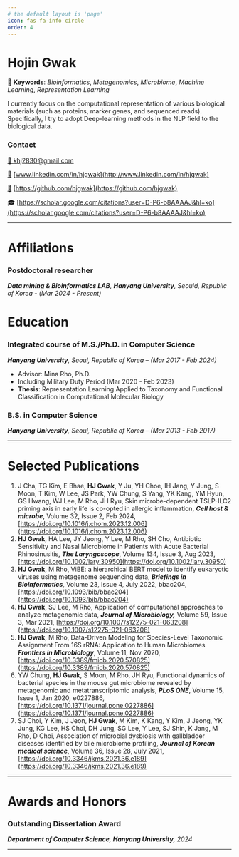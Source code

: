 ```yaml
---
# the default layout is 'page'
icon: fas fa-info-circle
order: 4
---
```


# Hojin Gwak

🔑 **Keywords**:
*Bioinformatics*, *Metagenomics*, *Microbiome*, *Machine Learning*, *Representation Learning*

I currently focus on the computational representation of various biological materials (such as proteins, marker genes, and sequenced reads). Specifically, I try to adopt Deep-learning methods in the NLP field to the biological data.

### **Contact**

[📧 khj2830@gmail.com](mailto:adalovelace@mail.com)

[🔗](https://www.linkedin.com/company/notionhq/mycompany/) [www.linkedin.com/in/hjgwak](http://www.linkedin.com/in/hjgwak)

[👾](https://github.com/makenotion) [https://github.com/hjgwak](https://github.com/hjgwak)

🎓 [https://scholar.google.com/citations?user=D-P6-b8AAAAJ&hl=ko](https://scholar.google.com/citations?user=D-P6-b8AAAAJ&hl=ko)

---

# Affiliations

### Postdoctoral researcher

***Data mining & Bioinformatics LAB**, **Hanyang University**, Seould, Republic of Korea - (Mar 2024 - Present)*

# Education

### Integrated course of M.S./Ph.D. in Computer Science

***Hanyang University**, Seoul, Republic of Korea – (Mar 2017 - Feb 2024)*

- Advisor: Mina Rho, Ph.D.
- Including Military Duty Period (Mar 2020 - Feb 2023)
- **Thesis**: Representation Learning Applied to Taxonomy and Functional Classification in Computational Molecular Biology

### B.S. in Computer Science

***Hanyang University**, Seoul, Republic of Korea – (Mar 2013 - Feb 2017)*

---

# Selected Publications

1. J Cha, TG Kim, E Bhae, **HJ Gwak**, Y Ju, YH Choe, IH Jang, Y Jung, S Moon, T Kim, W Lee, JS Park, YW Chung, S Yang, YK Kang, YM Hyun, GS Hwang, WJ Lee, M Rho, JH Ryu,  Skin microbe-dependent TSLP-ILC2 priming axis in early life is co-opted in allergic inflammation, ***Cell host & microbe***, Volume 32, Issue 2, Feb 2024, [https://doi.org/10.1016/j.chom.2023.12.006](https://doi.org/10.1016/j.chom.2023.12.006)
2. **HJ Gwak**, HA Lee, JY Jeong, Y Lee, M Rho, SH Cho, Antibiotic Sensitivity and Nasal Microbiome in Patients with Acute Bacterial Rhinosinusitis, ***The Laryngoscope***, Volume 134, Issue 3, Aug 2023, [https://doi.org/10.1002/lary.30950](https://doi.org/10.1002/lary.30950)
3. **HJ Gwak**, M Rho, ViBE: a hierarchical BERT model to identify eukaryotic viruses using metagenome sequencing data, ***Briefings in Bioinformatics***, Volume 23, Issue 4, July 2022, bbac204, [https://doi.org/10.1093/bib/bbac204](https://doi.org/10.1093/bib/bbac204)
4. **HJ Gwak**, SJ Lee, M Rho, Application of computational approaches to analyze metagenomic data, ***Journal of Microbiology,*** Volume 59, Issue 3, Mar 2021, [https://doi.org/10.1007/s12275-021-063208](https://doi.org/10.1007/s12275-021-063208)
5. **HJ Gwak**, M Rho, Data-Driven Modeling for Species-Level Taxonomic Assignment From 16S rRNA: Application to Human Microbiomes ***Frontiers in Microbiology***, Volume 11, Nov 2020, [https://doi.org/10.3389/fmicb.2020.570825](https://doi.org/10.3389/fmicb.2020.570825)
6. YW Chung, **HJ Gwak**, S Moon, M Rho, JH Ryu, Functional dynamics of bacterial species in the mouse gut microbiome revealed by metagenomic and metatranscriptomic analysis, ***PLoS ONE***, Volume 15, Issue 1, Jan 2020, e0227886, [https://doi.org/10.1371/journal.pone.0227886](https://doi.org/10.1371/journal.pone.0227886)
7. SJ Choi, Y Kim, J Jeon, **HJ Gwak**, M Kim, K Kang, Y Kim, J Jeong, YK Jung, KG Lee, HS Choi, DH Jung, SG Lee, Y Lee, SJ Shin, K Jang, M Rho, D Choi, Association of microbial dysbiosis with gallbladder diseases identified by bile microbiome profiling, ***Journal of Korean medical science***, Volume 36, Issue 28, July 2021, [https://doi.org/10.3346/jkms.2021.36.e189](https://doi.org/10.3346/jkms.2021.36.e189)

---

# Awards and Honors

### Outstanding Dissertation Award
***Department of Computer Science**, **Hanyang University**, 2024*

---